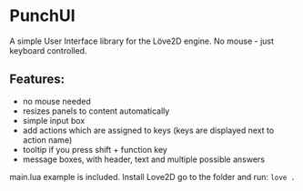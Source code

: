 PunchUI
=======

A simple User Interface library for the Löve2D engine. No mouse - just keyboard controlled.

Features:
---------
  - no mouse needed
  - resizes panels to content automatically
  - simple input box
  - add actions which are assigned to keys (keys are displayed next to action name)
  - tooltip if you press shift + function key
  - message boxes, with header, text and multiple possible answers
  
  
main.lua example is included. Install Love2D go to the folder and run:
```love .```
